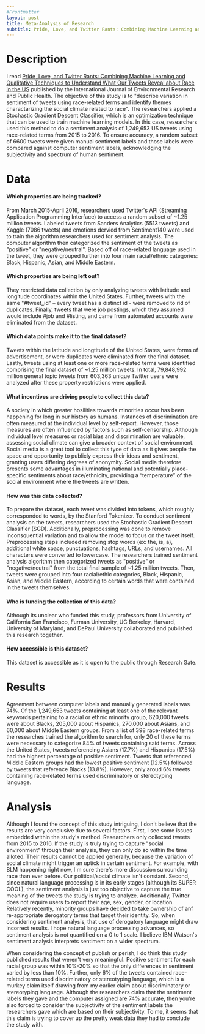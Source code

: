 ```yaml
---
#Frontmatter
layout: post
title: Meta-Analysis of Research
subtitle: Pride, Love, and Twitter Rants: Combining Machine Learning and Qualitative Techniques to Understand What Our Tweets Reveal about Race in the US
---
```


# Description 
I read [Pride, Love, and Twitter Rants: Combining Machine Learning and Qualitative Techniques to Understand What Our Tweets Reveal about Race in the US](https://www.researchgate.net/publication/333231572_Pride_Love_and_Twitter_Rants_Combining_Machine_Learning_and_Qualitative_Techniques_to_Understand_What_Our_Tweets_Reveal_about_Race_in_the_US) published by the International Journal of Environmental Research and Public Health.  The objective of this study is to "describe variation in sentiment of tweets using race-related terms and identify themes charactarizing the social climate related to race". The researchers applied a Stochastic Gradient Descent Classifier, which is an optimization technique that can be used to train machine learning models. In this case, researchers used this method to do a sentiment analysis of 1,249,653 US tweets using race-related terms from 2015 to 2016. To ensure accuracy, a random subset of 6600 tweets were given manual sentiment labels and those labels were compared against computer sentiment labels, acknowledging the subjectivity and spectrum of human sentiment.

# Data 
#### Which properties are being tracked?
From March 2015-April 2016, researchers used Twitter's API (Streaming Application Programming Interface) to access a random subset of ~1.25 million tweets. Labeled tweets from Sanders Analytics (5513 tweets) and Kaggle (7086 tweets) and emotions dervied from Sentiment140 were used to train the algorithm researchers used for sentiment analysis. The computer algorithm then categorized the sentiment of the tweets as "positive" or "negative/neutral". Based off of race-related language used in the tweet, they were grouped further into four main racial/ethnic categories: Black, Hispanic, Asian, and Middle Eastern. 

#### Which properties are being left out?
They restricted data collection by only analyzing tweets with latitude and longitude coordinates within the United States. Further, tweets with the same "#tweet_id" – every tweet has a distinct id - were removed to rid of duplicates. Finally, tweets that were job postings, which they assumed would include #job and #listing, and came from automated accounts were eliminated from the dataset. 

#### Which data points make it to the final dataset?
Tweets within the latitude and longtitude of the United States, were forms of advertisement, or were duplicates were eliminated from the final dataset. Lastly, tweets using at least one or more race-related terms were identified comprising the final dataset of ~1.25 million tweets. In total, 79,848,992 million general topic tweets from 603,363 unique Twitter users were analyzed after these property restrictions were applied. 

#### What incentives are driving people to collect this data?
A society in which greater hosilities towards minorities occur has been happening for long in our history as humans. Instances of discrimination are often measured at the individual level by self-report. However, those measures are often influenced by factors such as self-censorship. Although individual level measures or racial bias and discrimination are valuable, assessing social climate can give a broader context of social environment. Social media is a great tool to collect this tyoe of data as it gives people the space and opportunity to publicly express their ideas and sentiment, granting users differing degrees of anonymity. Social media therefore presents some advantages in illuminating national and potentially place-specific sentiments about race/ethnicity, providing a “temperature” of the social environment where the tweets are written.

#### How was this data collected?
To prepare the dataset, each tweet was divided into tokens, which roughly corresponded to words, by the Stanford Tokenizer. To conduct sentiment analysis on the tweets, researchers used the Stochastic Gradient Descent Classifier (SGD). Additionally, preprocessing was done to remove inconsquential variation and to allow the model to focus on the tweet itself. Preprocessing steps included removing stop words (ex: the, is, a), additional white space, punctuations, hashtags, URLs, and usernames. All characters were converted to lowercase. The researchers trained sentiment analysis algorithm then categorized tweets as "positive" or "negative/neutral" from the total final sample of ~1.25 million tweets. Then, tweets were grouped into four racial/ethic categories, Black, Hispanic, Asian, and Middle Eastern, according to certain words that were contained in the tweets themselves. 

#### Who is funding the collection of this data?
Although its unclear who funded this study, professors from University of California San Francisco, Furman University, UC Berkeley, Harvard, University of Maryland, and DePaul University collaborated and published this research together. 

#### How accessible is this dataset?
This dataset is accessible as it is open to the public through Research Gate.

# Results 
Agreement between computer labels and manually generated labels was 74%. Of the 1,249,653 tweets containing at least one of the relevant keywords pertaining to a racial or ethnic minority group, 620,000 tweets were about Blacks, 205,000 about Hispanics, 270,000 about Asians, and 60,000 about Middle Eastern groups. From a list of 398 race-related terms the researches trained the algorithm to search for, only 20 of these terms were necessary to categorize 84% of tweets containing said terms. Across the United States, tweets referencing Asians (17.7%) and Hispanics (17.5%) had the highest percentage of positive sentiment. Tweets that referenced Middle Eastern groups had the lowest positive sentiment (12.5%) followed by tweets that reference Blacks (13.8%). However, only aroud 6% tweets containing race-related terms used discriminatory or stereotyping language. 

# Analysis 
Although I found the concept of this study intriguing, I don't believe that the results are very conclusive due to several factors. First, I see some issues embedded within the study's method. Researchers only collected tweets from 2015 to 2016. If the study is truly trying to capture "social environment" through their analysis, they can only do so within the time alloted. Their results cannot be applied generally, because the variation of social climate might trigger an uptick in certain sentiment. For example, with BLM happening right now, I'm sure there's more discussion surrounding race than ever before. Our political/social climate isn't constant. Second, since natural language processing is in its early stages (although its SUPER COOL), the sentiment analysis is just too objective to capture the true meaning of the tweets the study is trying to analyze. Additionally, Twitter does not require users to report their age, sex, gender, or location. Relatively recently, minority groups have decided to take ownership of anf re-appropriate derogatory terms that target their identity. So, when considering sentiment analysis, that use of derogatory language might draw incorrect results. I hope natural language processing advances, so sentiment analysis is not quantified on a 0 to 1 scale. I believe IBM Watson's sentiment analysis interprets sentiment on a wider spectrum. 

When considering the concept of publish or perish, I do think this study published results that weren't very meaningful. Positive sentiment for each racial group was within 10%-20% so that the only differences in sentiment varied by less than 10%. Further, only 6% of the tweets contained race-related terms used discriminatory or stereotyping language, which is a murkey claim itself drawing from my earlier claim about discriminatory or stereotyping language. Although the researchers claim that the sentiment labels they gave and the computer assigned are 74% accurate, then you're also forced to consider the subjectivity of the sentiment labels the researchers gave which are based on their subjectivity. To me, it seems that this claim is trying to cover up the pretty weak data they had to conclude the study with.  
